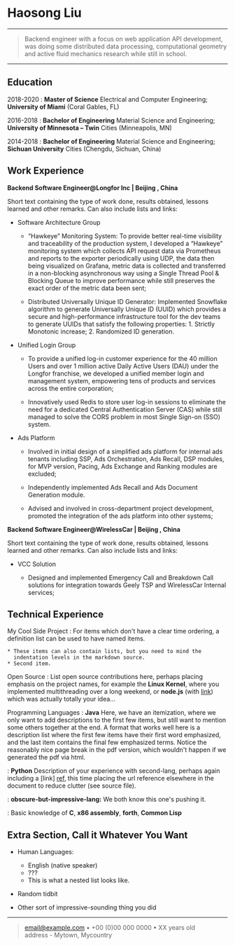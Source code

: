 Haosong Liu
============

----

>  Backend engineer with a focus on web application API development, was doing some distributed data processing, computational geometry and active fluid mechanics 
research while still in school.

----

Education
---------

2018-2020
:   **Master of Science** Electrical and Computer Engineering; **University of Miami** (Coral Gables, FL)

2016-2018
:   **Bachelor of Engineering** Material Science and Engineering; **University of Minnesota – Twin** Cities (Minneapolis, MN)

2014-2018
:   **Bachelor of Engineering** Material Science and Engineering; **Sichuan University** Cities (Chengdu, Sichuan, China)

Work Experience
----------

**Backend Software Engineer@Longfor Inc | Beijing , China**

Short text containing the type of work done, results obtained,
lessons learned and other remarks. Can also include lists and
links:

* Software Architecture Group

  * “Hawkeye” Monitoring System: To provide better real-time visibility and traceability of the production system, I developed a “Hawkeye” monitoring 
system which collects API request data via Prometheus and reports to the exporter periodically using UDP, the data then being visualized on Grafana, 
metric data is collected and transferred in a non-blocking asynchronous way using a Single Thread Pool & Blocking Queue to improve performance 
while still preserves the exact order of the metric data been sent;

  * Distributed Universally Unique ID Generator: Implemented Snowflake algorithm to generate Universally Unique ID (UUID) which provides a secure 
and high-performance infrastructure tool for the dev teams to generate UUIDs that satisfy the following properties: 1. Strictly Monotonic increase; 2. 
Randomized ID generation.

* Unified Login Group

  * To provide a unified log-in customer experience for the 40 million Users and over 1 million active Daily Active Users (DAU) under the Longfor 
franchise, we developed a unified member login and management system, empowering tens of products and services across the entire corporation;

  * Innovatively used Redis to store user log-in sessions to eliminate the need for a dedicated Central Authentication Server (CAS) while still managed to 
solve the CORS problem in most Single Sign-on (SSO) system.

* Ads Platform

  * Involved in initial design of a simplified ads platform for internal ads tenants including SSP, Ads Orchestration, Ads Recall, DSP modules, for MVP 
version, Pacing, Ads Exchange and Ranking modules are excluded;

  * Independently implemented Ads Recall and Ads Document Generation module.
  * Advised and involved in cross-department project development, promoted the integration of the ads platform into other systems;


**Backend Software Engineer@WirelessCar | Beijing , China**

Short text containing the type of work done, results obtained,
lessons learned and other remarks. Can also include lists and
links:

* VCC Solution

  * Designed and implemented Emergency Call and Breakdown Call solutions for integration towards Geely TSP and WirelessCar Internal services;


Technical Experience
--------------------

My Cool Side Project
:   For items which don't have a clear time ordering, a definition
    list can be used to have named items.

    * These items can also contain lists, but you need to mind the
      indentation levels in the markdown source.
    * Second item.

Open Source
:   List open source contributions here, perhaps placing emphasis on
    the project names, for example the **Linux Kernel**, where you
    implemented multithreading over a long weekend, or **node.js**
    (with [link](http://nodejs.org)) which was actually totally
    your idea...

Programming Languages
:   **Java** Here, we have an itemization, where we only want
    to add descriptions to the first few items, but still want to
    mention some others together at the end. A format that works well
    here is a description list where the first few items have their
    first word emphasized, and the last item contains the final few
    emphasized terms. Notice the reasonably nice page break in the pdf
    version, which wouldn't happen if we generated the pdf via html.

:   **Python** Description of your experience with second-lang,
    perhaps again including a [link] [ref], this time placing the url
    reference elsewhere in the document to reduce clutter (see source
    file). 

:   **obscure-but-impressive-lang:** We both know this one's pushing
    it.

:   Basic knowledge of **C**, **x86 assembly**, **forth**, **Common Lisp**

[ref]: https://github.com/githubuser/superlongprojectname

Extra Section, Call it Whatever You Want
----------------------------------------

* Human Languages:

     * English (native speaker)
     * ???
     * This is what a nested list looks like.

* Random tidbit

* Other sort of impressive-sounding thing you did

----

> <email@example.com> • +00 (0)00 000 0000 • XX years old\
> address - Mytown, Mycountry
